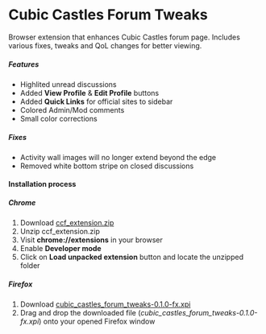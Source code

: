 # Cubic Castles Forum Tweaks

Browser extension that enhances Cubic Castles forum page. Includes various fixes, tweaks and QoL changes for better viewing.



##### Features
- Highlited unread discussions
- Added **View Profile** & **Edit Profile** buttons
- Added **Quick Links** for official sites to sidebar
- Colored Admin/Mod comments
- Small color corrections

##### Fixes
- Activity wall images will no longer extend beyond the edge
- Removed white bottom stripe on closed discussions



#### Installation process

##### Chrome
1. Download [ccf_extension.zip](https://github.com/ccrecipes/cc-forums-browser-extension/raw/master/ccf_extension.zip)
2. Unzip ccf_extension.zip
3. Visit **chrome://extensions** in your browser
4. Enable **Developer mode**
5. Click on **Load unpacked extension** button and locate the unzipped folder

##### Firefox
1. Download [cubic_castles_forum_tweaks-0.1.0-fx.xpi](https://github.com/ccrecipes/cc-forums-browser-extension/raw/master/cubic_castles_forum_tweaks-0.1.0-fx.xpi)
2. Drag and drop the downloaded file (*cubic_castles_forum_tweaks-0.1.0-fx.xpi*) onto your opened Firefox window
